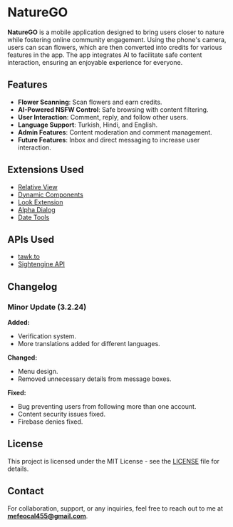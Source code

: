 # NatureGO

**NatureGO** is a mobile application designed to bring users closer to nature while fostering online community engagement. Using the phone's camera, users can scan flowers, which are then converted into credits for various features in the app. The app integrates AI to facilitate safe content interaction, ensuring an enjoyable experience for everyone.

## Features

- **Flower Scanning**: Scan flowers and earn credits.
- **AI-Powered NSFW Control**: Safe browsing with content filtering.
- **User Interaction**: Comment, reply, and follow other users.
- **Language Support**: Turkish, Hindi, and English.
- **Admin Features**: Content moderation and comment management.
- **Future Features**: Inbox and direct messaging to increase user interaction.

## Extensions Used

- [Relative View](https://community.kodular.io/t/relative-view-extension-overlap-like-a-pro-complex-uis-made-simple-in-kodular/108707)
- [Dynamic Components](https://community.kodular.io/t/f-os-dynamic-components-extension-for-every-component-2-2-2/50789)
- [Look Extension](https://github.com/mit-cml/appinventor-extensions/tree/extension/look)
- [Alpha Dialog](https://community.kodular.io/t/update-free-alpha-dialog-transparent-dialogs-custom-toasts-and-much-more/98530)
- [Date Tools](https://community.kodular.io/t/datetools-some-tools-to-work-with-date-and-time/41006)

## APIs Used

- [tawk.to](https://tawk.to/)
- [Sightengine API](https://sightengine.com/)

## Changelog

### Minor Update (3.2.24)
**Added:**
- Verification system.
- More translations added for different languages.

**Changed:**
- Menu design.
- Removed unnecessary details from message boxes.

**Fixed:**
- Bug preventing users from following more than one account.
- Content security issues fixed.
- Firebase denies fixed.

## License

This project is licensed under the MIT License - see the [LICENSE](LICENSE) file for details.

## Contact

For collaboration, support, or any inquiries, feel free to reach out to me at **[mefeocal455@gmail.com](mailto:mefeocal455@gmail.com)**.

